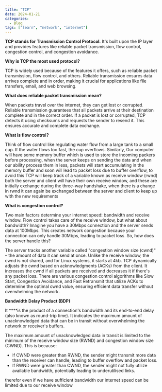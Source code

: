 ```yaml
---
title: "TCP"
date: 2024-01-21
categories:
  - Blog
tags: ["learn", "network", "internet"]
---
```


**TCP stands for Transmission Control Protocol.** It's built upon the IP layer and provides features like reliable packet transmission, flow control, congestion control, and congestion avoidance.

**Why is TCP the most used protocol?**

TCP is widely used because of the features it offers, such as reliable packet transmission, flow control, and others. Reliable transmission ensures data arrives complete and in order, making it crucial for applications like file transfers, email, and web browsing.

**What does reliable packet transmission mean?**

When packets travel over the internet, they can get lost or corrupted. Reliable transmission guarantees that all packets arrive at their destination complete and in the correct order. If a packet is lost or corrupted, TCP detects it using checksums and requests the sender to resend it. This ensures accurate and complete data exchange.

**What is flow control?**

Think of flow control like regulating water flow from a large tank to a small cup. If the water flows too fast, the cup overflows. Similarly, Our computer will have some memory buffer which is used to store the incoming packers before processing, when the server keeps on sending the data and when our ability process them in less, packets will start accumulating in the memory buffer and soon will lead to packet loss due to buffer overflow, to avoid this TCP will keep track of a variable known as receive window (rwnd) both the server and client will have their own receive window, and these are initially exchange during the three-way handshake, when there is a change in rwnd it can again be exchanged between the server and client to keep up with the new requirements

**What is congestion control?**

Two main factors determine your internet speed: bandwidth and receive window. Flow control takes care of the receive window, but what about bandwidth? Imagine you have a 30Mbps connection and the server sends data at 100Mbps. This creates network congestion because your connection can only handle 30Mbps, leading to packet loss. So, how does the server handle this?

The server tracks another variable called "congestion window size (cwnd)" – the amount of data it can send at once. Unlike the receive window, the cwnd is not shared, and for Linux systems, it starts at 4kb. TCP dynamically adjusts the cwnd based on acknowledgments (ACKs) from the client. It increases the cwnd if all packets are received and decreases it if there's any packet loss. There are various congestion control algorithms like Slow Start, Congestion Avoidance, and Fast Retransmit that utilize ACKs to determine the optimal cwnd value, ensuring efficient data transfer without overwhelming the network.

**Bandwidth Delay Product (BDP)**

It \*\*\*\*is the product of a connection's bandwidth and its end-to-end delay (also known as round-trip time). It indicates the maximum amount of unacknowledged data that can be in transit without overwhelming the network or receiver's buffers.

The maximum amount of unacknowledged data in transit is limited to the minimum of the receive window size (RWND) and congestion window size (CWND). This is because:

- If CWND were greater than RWND, the sender might transmit more data than the receiver can handle, leading to buffer overflow and packet loss.
- If RWND were greater than CWND, the sender might not fully utilize available bandwidth, potentially leading to underutilised links.

therefor even if we have sufficient bandwidth our internet speed can be limited due to our receive window
